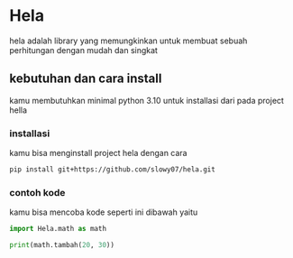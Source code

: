# Hela

hela adalah library yang memungkinkan untuk membuat sebuah perhitungan dengan mudah dan singkat

## kebutuhan dan cara install

kamu membutuhkan minimal python 3.10 untuk installasi dari pada project hella

### installasi

kamu bisa menginstall project hela dengan cara
```bash
pip install git+https://github.com/slowy07/hela.git
```

### contoh kode

kamu bisa mencoba kode seperti ini dibawah yaitu

```python
import Hela.math as math

print(math.tambah(20, 30))
```
